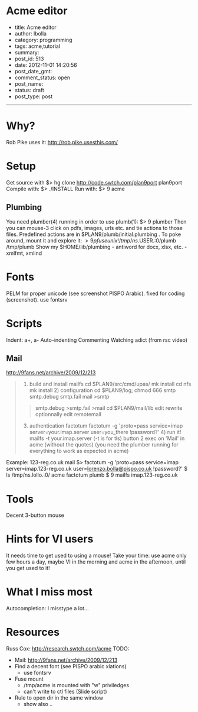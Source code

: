 # Acme editor

- title: Acme editor
- author: lbolla
- category: programming
- tags: acme,tutorial
- summary: 
- post_id: 513
- date: 2012-11-01 14:20:56
- post_date_gmt: 
- comment_status: open
- post_name: 
- status: draft
- post_type: post

----------------

# Why?

Rob Pike uses it: http://rob.pike.usesthis.com/ 

# Setup

Get source with $> hg clone http://code.swtch.com/plan9port plan9port Compile with: $> ./INSTALL Run with: $> 9 acme 

## Plumbing

You need plumber(4) running in order to use plumb(1): $> 9 plumber Then you can mouse-3 click on pdfs, images, urls etc. and tie actions to those files. Predefined actions are in $PLAN9/plumb/initial.plumbing . To poke around, mount it and explore it: $> 9pfuse unix!/tmp/ns.$USER.:0/plumb /tmp/plumb Show my $HOME/lib/plumbing - antiword for docx, xlsx, etc. - xmlfmt, xmlind 

# Fonts

PELM for proper unicode (see screenshot PISPO Arabic). fixed for coding (screenshot). use fontsrv 

# Scripts

Indent: a+, a- Auto-indenting Commenting Watching adict (from rsc video) 

## Mail

http://9fans.net/archive/2009/12/213 

> 1) build and install mailfs cd $PLAN9/src/cmd/upas/ mk install cd nfs mk install 2) configuration cd $PLAN9/log; chmod 666 smtp smtp.debug smtp.fail mail >smtp 
>
>> smtp.debug >smtp.fail >mail cd $PLAN9/mail/lib edit rewrite optionnally edit remotemail 
> 
> 3) authentication factotum factotum -g 'proto=pass service=imap server=your.imap.server user=you_there !password?' 4) run it! mailfs -t your.imap.server (-t is for tls) button 2 exec on 'Mail' in acme (without the quotes) (you need the plumber running for everything to work as expected in acme) 

Example: 123-reg.co.uk mail $> factotum -g 'proto=pass service=imap server=imap.123-reg.co.uk user=lorenzo.bolla@pispo.co.uk !password?' $ ls /tmp/ns.lollo.:0/ acme factotum plumb $ 9 mailfs imap.123-reg.co.uk 

# Tools

Decent 3-button mouse 

# Hints for VI users

It needs time to get used to using a mouse! Take your time: use acme only few hours a day, maybe VI in the morning and acme in the afternoon, until you get used to it! 

# What I miss most

Autocompletion: I misstype a lot... 

# Resources

Russ Cox: http://research.swtch.com/acme TODO: 

  * Mail: http://9fans.net/archive/2009/12/213
  * Find a decent font (see PISPO arabic xlations) 
    * use fontsrv
  * Fuse mount 
    * /tmp/acme is mounted with "w" priviledges
    * can't write to ctl files (Slide script)
  * Rule to open dir in the same window 
    * show also ..